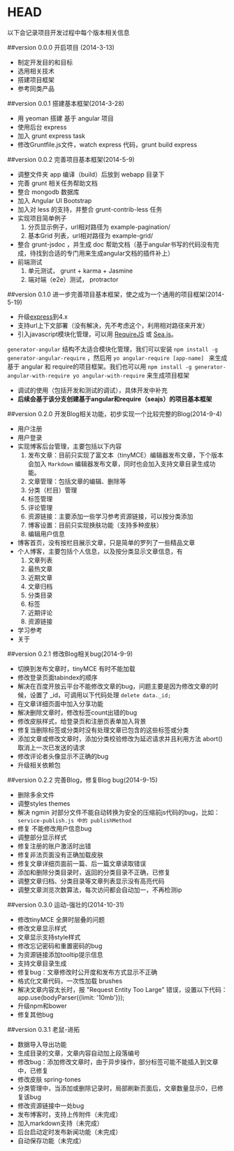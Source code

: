 # HEAD

以下会记录项目开发过程中每个版本相关信息

##version 0.0.0 开启项目 (2014-3-13)

* 制定开发目的和目标
* 选用相关技术
* 搭建项目框架
* 参考同类产品

##version 0.0.1  搭建基本框架(2014-3-28)

* 用 yeoman 搭建 基于 angular 项目
* 使用后台 express
* 加入 grunt express task
* 修改Gruntfile.js文件，watch express 代码，grunt build express

##version 0.0.2  完善项目基本框架(2014-5-9)

* 调整文件夹 app 编译（build）后放到 webapp 目录下
* 完善 grunt 相关任务帮助文档
* 整合 mongodb 数据库
* 加入 Angular UI Bootstrap
* 加入对 less 的支持，并整合 grunt-contrib-less 任务
* 实现项目简单例子
    1. 分页显示例子，url相对路径为 example-pagination/
    2. 基本Grid 列表，url相对路径为 example-grid/
* 整合 grunt-jsdoc ，并生成 doc 帮助文档（基于angular书写的代码没有完成，待找到合适的专门用来生成angular文档的插件补上）
* 前端测试
    1. 单元测试， grunt + karma + Jasmine
    2. 端对端（e2e）测试， protractor

##version 0.1.0  进一步完善项目基本框架，使之成为一个通用的项目框架(2014-5-19)

* 升级[express](http://expressjs.com/)到4.x
* 支持url上下文部署（没有解决，先不考虑这个，利用相对路径来开发）
* 引入javascript模块化管理，可以用 [RequireJS](http://www.requirejs.org/)  或 [Sea.js](http://seajs.org/docs/)。

`generator-angular` 结构不太适合模块化管理，我们可以安装 `npm install -g generator-angular-require` ，然后用 `yo angular-require [app-name] `
来生成基于 angular 和 require的项目框架。我们也可以用 `npm install -g generator-angular-with-require yo angular-with-require` 来生成项目框架
* 调试的使用（包括开发和测试的调试），具体开发中补充
*  **后续会基于该分支创建基于angular和require（seajs）的项目基本框架**

##version 0.2.0  开发Blog相关功能，初步实现一个比较完整的Blog(2014-9-4)

* 用户注册
* 用户登录
* 实现博客后台管理，主要包括以下内容
   1. 发布文章：目前只实现了富文本（tinyMCE）编辑器发布文章，下个版本会加入 `Markdown` 编辑器发布文章，同时也会加入支持文章目录生成功能。
   2. 文章管理：包括文章的编辑、删除等
   3. 分类（栏目）管理
   4. 标签管理
   5. 评论管理
   6. 资源链接：主要添加一些学习参考资源链接，可以按分类添加
   7. 博客设置：目前只实现换肤功能（支持多种皮肤）
   8. 编辑用户信息
* 博客首页，没有按栏目展示文章，只是简单的罗列了一些精品文章
* 个人博客，主要包括个人信息，以及按分类显示文章信息，有
   1. 文章列表
   2. 最热文章
   3. 近期文章
   4. 文章归档
   5. 分类目录
   6. 标签
   7. 近期评论
   8. 资源链接
* 学习参考
* 关于

##version 0.2.1  修改Blog相关bug(2014-9-9)

* 切换到发布文章时，tinyMCE 有时不能加载
* 修改登录页面tabindex的顺序
* 解决在百度开放云平台不能修改文章的bug，问题主要是因为修改文章的时候，设置了 _id，可调用以下代码处理 `delete data._id;`
* 在文章详细页面中加入分享功能
* 解决删除文章时，修改标签count出错的bug
* 修改皮肤样式，给登录页和注册页表单加入背景
* 修复当删除标签或分类时没有处理文章已包含的这些标签或分类
* 添加文章或修改文章时，添加分类校验修改为延迟请求并且利用方法 abort() 取消上一次已发送的请求
* 修改评论者头像显示不正确的bug
* 升级相关依赖包

##version 0.2.2  完善Blog，修复Blog bug(2014-9-15)

* 删除多余文件
* 调整styles themes
* 解决 ngmin 对部分文件不能自动转换为安全的压缩前js代码的bug，比如：`service-publish.js 中的 publishMethod`
* 修复 不能修改用户信息bug
* 调整部分显示样式
* 修复注册的账户激活时出错
* 修复非法页面没有正确加载皮肤
* 修复文章详细页面前一篇、后一篇文章读取错误
* 添加和删除分类目录时，返回的分类目录不正确，已修复
* 调整文章归档、分类目录等文章列表显示没有高亮代码
* 调整文章浏览次数算法，每次访问都会自动加一，不再检测ip

##version 0.3.0  运动-强壮的(2014-10-31)
* 修改tinyMCE 全屏时层叠的问题
* 修改文章显示样式
* 文章显示支持style样式
* 修改忘记密码和重置密码的bug
* 为资源链接添加tooltip提示信息
* 支持文章目录生成
* 修复bug：文章修改时公开度和发布方式显示不正确
* 格式化文章代码，一次性加载 brushes
* 解决文章内容太长时，报 "Request Entity Too Large" 错误，设置以下代码：app.use(bodyParser({limit: '10mb'}));
* 升级npm和bower
* 修复其他bug

##version 0.3.1  老鼠-进拓
* 数据导入导出功能
* 生成目录的文章，文章内容自动加上段落编号
* 修改bug：添加修改文章时，由于异步操作，部分标签可能不能插入到文章中，已修复
* 修改皮肤 spring-tones
* 分类管理中，当添加或删除记录时，局部刷新页面后，文章数量显示0，已修复该bug
* 修改资源链接中一处bug
* 发布博客时，支持上传附件（未完成）
* 加入markdown支持（未完成）
* 后台启动定时发布新闻功能（未完成）
* 自动保存功能（未完成）

